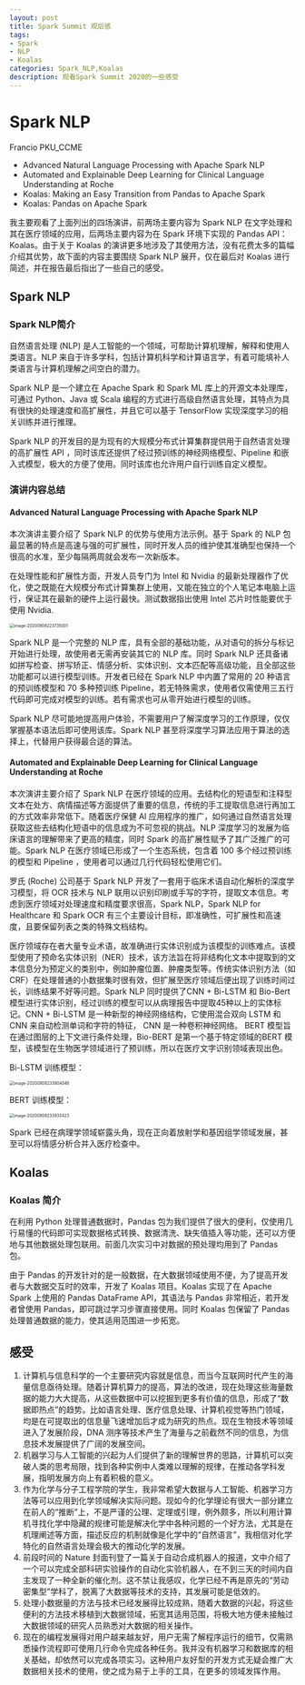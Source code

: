 ```yaml
---
layout: post
title: Spark Summit 观后感
tags: 
- Spark
- NLP
- Koalas
categories: Spark_NLP,Koalas
description: 观看Spark Summit 2020的一些感受
---
```


# Spark NLP

Francio PKU_CCME

- Advanced Natural Language Processing with Apache Spark NLP
- Automated and Explainable Deep Learning for Clinical Language Understanding at Roche
- Koalas: Making an Easy Transition from Pandas to Apache Spark
- Koalas: Pandas on Apache Spark

我主要观看了上面列出的四场演讲，前两场主要内容为 Spark NLP 在文字处理和其在医疗领域的应用，后两场主要内容为在 Spark 环境下实现的 Pandas API：Koalas。由于关于 Koalas 的演讲更多地涉及了其使用方法，没有花费太多的篇幅介绍其优势，故下面的内容主要围绕 Spark NLP 展开，仅在最后对 Koalas 进行简述，并在报告最后指出了一些自己的感受。

<!-- more -->

## Spark NLP

### Spark NLP简介

自然语言处理 (NLP) 是人工智能的一个领域，可帮助计算机理解，解释和使用人类语言。NLP 来自于许多学科，包括计算机科学和计算语言学，有着可能填补人类语言与计算机理解之间空白的潜力。

Spark NLP 是一个建立在 Apache Spark 和 Spark ML 库上的开源文本处理库，可通过 Python、Java 或 Scala 编程的方式进行高级自然语言处理，其特点为具有很快的处理速度和高扩展性，并且它可以基于 TensorFlow 实现深度学习的相关训练并进行推理。

Spark NLP 的开发目的是为现有的大规模分布式计算集群提供用于自然语言处理的高扩展性 API ，同时该库还提供了经过预训练的神经网络模型、Pipeline 和嵌入式模型，极大的方便了使用。同时该库也允许用户自行训练自定义模型。

### 演讲内容总结

#### Advanced Natural Language Processing with Apache Spark NLP

本次演讲主要介绍了 Spark NLP 的优势与使用方法示例。基于 Spark 的 NLP 包最显著的特点是高速与强的可扩展性，同时开发人员的维护使其准确型也保持一个很高的水准，至少每隔两周就会发布一次新版本。

在处理性能和扩展性方面，开发人员专门为 Intel 和 Nvidia 的最新处理器作了优化，使之既能在大规模分布式计算集群上使用，又能在独立的个人笔记本电脑上运行，保证其在最新的硬件上运行最快。测试数据指出使用 Intel 芯片时性能要优于使用 Nvidia.

<img src="Spark_NLP.assets/image-20200808223735001.png" alt="image-20200808223735001" style="zoom:50%;" />

Spark NLP 是一个完整的 NLP 库，具有全部的基础功能，从对语句的拆分与标记开始进行处理，故使用者无需再安装其它的 NLP 库。同时 Spark NLP 还具备诸如拼写检查、拼写矫正、情感分析、实体识别、文本匹配等高级功能，且全部这些功能都可以进行模型训练。开发者已经在 Spark NLP 中内置了常用的 20 种语言的预训练模型和 70 多种预训练 Pipeline，若无特殊需求，使用者仅需使用三五行代码即可完成对模型的训练。若有需求也可从零开始进行模型的训练。

Spark NLP 尽可能地提高用户体验，不需要用户了解深度学习的工作原理，仅仅掌握基本语法后即可使用该库。Spark NLP 甚至将深度学习算法应用于算法的选择上，代替用户获得最合适的算法。

#### Automated and Explainable Deep Learning for Clinical Language Understanding at Roche

本次演讲主要介绍了 Spark NLP 在医疗领域的应用。去结构化的短语型和注释型文本在处方、病情描述等方面提供了重要的信息，传统的手工提取信息进行再加工的方式效率非常低下。随着医疗保健 AI 应用程序的推广，如何通过自然语言处理获取这些去结构化短语中的信息成为不可忽视的挑战。NLP 深度学习的发展为临床语言的理解带来了更高的精度，同时 Spark 的高扩展性赋予了其广泛推广的可能。Spark NLP 在医疗领域已形成了一个生态系统，包含着 100 多个经过预训练的模型和 Pipeline ，使用者可以通过几行代码轻松使用它们。

罗氏 (Roche) 公司基于 Spark NLP 开发了一套用于临床术语自动化解析的深度学习模型，将 OCR 技术与 NLP 联用以识别印刷或手写的字符，提取文本信息。考虑到医疗领域对处理速度和精度要求很高，Spark NLP，Spark NLP for Healthcare 和 Spark OCR 有三个主要设计目标，即准确性，可扩展性和高速度，且要保留列表之类的特殊文档结构。

医疗领域存在者大量专业术语，故准确进行实体识别成为该模型的训练难点。该模型使用了预命名实体识别（NER）技术，该方法旨在将非结构化文本中提取到的文本信息分为预定义的类别中，例如肿瘤位置、肿瘤类型等。传统实体识别方法（如CRF）在处理普通的小数据集时很有效，但扩展至医疗领域后便出现了训练时间过长，训练结果不好等问题。Spark NLP 同时提供了CNN + Bi-LSTM 和 Bio-Bert 模型进行实体识别，经过训练的模型可以从病理报告中提取45种以上的实体标记。CNN + Bi-LSTM 是一种新型的神经网络结构，它使用混合双向 LSTM 和 CNN 来自动检测单词和字符的特征， CNN 是一种卷积神经网络。 BERT 模型旨在通过图层的上下文进行条件处理，Bio-BERT 是第一个基于特定领域的BERT  模型，该模型在生物医学领域进行了预训练，所以在医疗文字识别领域表现出色。

Bi-LSTM 训练模型：

<img src="Spark_NLP.assets/image-20200808233804046.png" alt="image-20200808233804046" style="zoom:50%;" />

BERT 训练模型：

<img src="Spark_NLP.assets/image-20200808233933423.png" alt="image-20200808233933423" style="zoom:50%;" />

 Spark 已经在病理学领域崭露头角，现在正向着放射学和基因组学领域发展，甚至可以将情感分析合并入医疗检查中。

## Koalas

### Koalas 简介

在利用 Python 处理普通数据时，Pandas 包为我们提供了很大的便利，仅使用几行易懂的代码即可实现数据格式转换、数据清洗、缺失值插入等功能，还可以方便地与其他数据处理包联用。前面几次实习中对数据的预处理均用到了 Pandas 包。

由于 Pandas 的开发针对的是一般数据，在大数据领域使用不便，为了提高开发者与大数据交互时的效率，开发了 Koalas 项目。Koalas 实现了在 Apache Spark 上使用的 Pandas DataFrame API，其语法与 Pandas 非常相近，若开发者曾使用 Pandas，即可跳过学习步骤直接使用。同时 Koalas 包保留了 Pandas 处理普通数据的能力，使其适用范围进一步拓宽。

## 感受

1. 计算机与信息科学的一个主要研究内容就是信息，而当今互联网时代产生的海量信息亟待处理。随着计算机算力的提高，算法的改进，现在处理这些海量数据的能力大大提高，从这些数据中可以挖掘到更多有价值的信息，形成了“数据即热点”的趋势。比如语言处理、医疗信息处理、计算机视觉等热门领域，均是在可提取出的信息量飞速增加后才成为研究的热点。现在生物技术等领域进入了发展阶段，DNA 测序等技术产生了海量与之前截然不同的信息，为信息技术发展提供了广阔的发展空间。
2. 机器学习与人工智能的兴起为人们提供了新的理解世界的思路，计算机可以突破人类的思考局限，找到各种实例中人类难以理解的规律，在推动各学科发展，指明发展方向上有着积极的意义。
3. 作为化学与分子工程学院的学生，我非常希望大数据与人工智能、机器学习方法等可以应用到化学领域解决实际问题。现如今的化学理论有很大一部分建立在前人的“推断”上，不是严谨的公理、定理或引理，例外颇多，所以利用计算机寻找化学中隐藏的规律可能是解决化学中各种问题的一个好方法，尤其是在机理阐述等方面，描述反应的机制就像是化学中的“自然语言”，我相信对化学特化的自然语言处理会极大的推动化学的发展。
4. 前段时间的 Nature 封面刊登了一篇关于自动合成机器人的报道，文中介绍了一个可以完成全部科研实验操作的自动化实验机器人，在不到三天的时间内自主发现了一种全新的催化剂。这不禁让我感叹，化学已经不再是原先的“劳动密集型”学科了，脱离了大数据等技术的支持，其发展可能是低效的。
5. 处理小数据量的方法与技术已经发展得比较成熟，随着大数据的兴起，将这些便利的方法技术移植到大数据领域，拓宽其适用范围，将极大地方便未接触过大数据领域的研究人员熟悉对大数据的相关操作。
6. 现在的编程发展得对用户越来越友好，用户无需了解程序运行的细节，仅需熟悉操作流程即可使用几行命令完成各种任务。我并没有机器学习和数据库的相关基础，却依然可以完成各项实习。这种用户友好型的开发方式无疑会推广大数据相关技术的使用，使之成为易于上手的工具，在更多的领域发挥作用。













